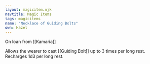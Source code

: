 ```yaml
---
layout: magicitem.njk
navtitle: Magic Items
tags: magicitems
name: "Necklace of Guiding Bolts"
own: Hazel
---
```


On loan from [[Kamaria]]

Allows the wearer to cast [[Guiding Bolt]] up to 3 times per long rest. Recharges 1d3 per long rest.